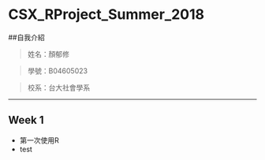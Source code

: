 # CSX_RProject_Summer_2018

##自我介紹

>姓名：顏郁修

>學號：B04605023

>校系：台大社會學系


***

## Week 1

* 第一次使用R
* test
